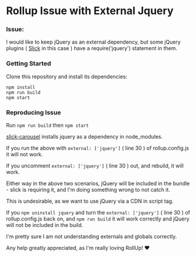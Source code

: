 # Rollup Issue with External Jquery

### Issue:
I would like to keep jQuery as an external dependency, but some jQuery plugins ( [Slick](https://www.npmjs.com/package/slick-carousel) in this case ) have a require('jquery') statement in them.

### Getting Started

Clone this repository and install its dependencies:

```
npm install
npm run build
npm start
```

### Reproducing Issue

Run `npm run build` then `npm start`

[slick-carousel](https://www.npmjs.com/package/slick-carousel) installs jquery as a dependency in node_modules.

If you run the above with `external: ['jquery']` ( line 30 ) of rollup.config.js it will not work.

If you uncomment `external: ['jquery']` ( line 30 ) out, and rebuild, it will work.

Either way in the above two scenarios, jQuery will be included in the bundle - slick is requiring it, and I'm doing something wrong to not catch it.

This is undesirable, as we want to use jQuery via a CDN in script tag.

If you `npm uninstall jquery` and turn the `external: ['jquery']` ( line 30 ) of rollup.config.js back on, and `npm run build` it will work correctly and jQuery will not be included in the build.

I'm pretty sure I am not understanding externals and globals correctly.

Any help greatly appreciated, as I'm really loving RollUp! :heart:
